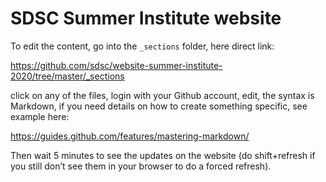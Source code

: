 # SDSC Summer Institute website

To edit the content, go into the `_sections` folder, here direct link:

<https://github.com/sdsc/website-summer-institute-2020/tree/master/_sections>

click on any of the files, login with your Github account, edit, the syntax is Markdown, if you need details on how to create something specific, see example here:

<https://guides.github.com/features/mastering-markdown/>

Then wait 5 minutes to see the updates on the website (do shift+refresh if you still don’t see them in your browser to do a forced refresh).
